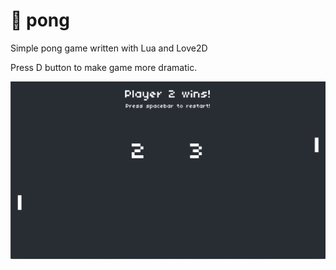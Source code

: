 # 💜 pong

Simple pong game written with Lua and Love2D

Press D button to make game more dramatic.

![Love Pong Screenshot](./game_screenshot.png)
